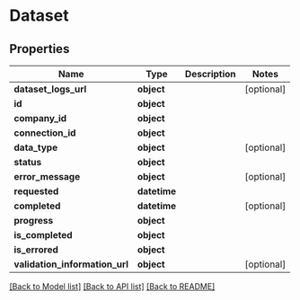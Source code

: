 # Dataset

## Properties
Name | Type | Description | Notes
------------ | ------------- | ------------- | -------------
**dataset_logs_url** | **object** |  | [optional] 
**id** | **object** |  | 
**company_id** | **object** |  | 
**connection_id** | **object** |  | 
**data_type** | **object** |  | [optional] 
**status** | **object** |  | 
**error_message** | **object** |  | [optional] 
**requested** | **datetime** |  | 
**completed** | **datetime** |  | [optional] 
**progress** | **object** |  | 
**is_completed** | **object** |  | 
**is_errored** | **object** |  | 
**validation_information_url** | **object** |  | [optional] 

[[Back to Model list]](../README.md#documentation-for-models) [[Back to API list]](../README.md#documentation-for-api-endpoints) [[Back to README]](../README.md)

